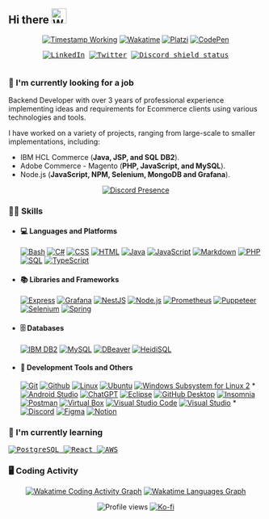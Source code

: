 <!-- 🟥 SMALL SHIELD/BADGE USED IN THIS DOCUMENT 🟥 -->
<!-- Wakatime                        https://wakatime.com/share/badges -->
<!-- Shields, basic and original     https://shields.io/ -->
<!-- Icons for shields and color     https://simpleicons.org/ -->
<!-- Custom Shields and icons        https://github.com/DenverCoder1/custom-icon-badges -->
<!-- Profile views                   https://github.com/antonkomarev/github-profile-views-counter -->
<!-- Timestamp in shield.io          https://github.com/badges/shields/issues/749 -->

<!-- How to make a shield.io badge with just a logo in the left side?: https://stackoverflow.com/questions/62155899/how-to-make-a-shield-io-badge-with-just-a-logo-in-the-left-side/63705827#63705827 -->

<h2>
  <span>Hi there</span>
  <!-- Microsoft animated emojis: https://github.com/Tarikul-Islam-Anik/Animated-Fluent-Emojis -->
  <img src="https://raw.githubusercontent.com/Tarikul-Islam-Anik/Animated-Fluent-Emojis/master/Emojis/Hand%20gestures/Waving%20Hand.png" alt="Waving Hand" width="30" />
</h2>

<p align=center>
<a href="https://www.linkedin.com/in/cabos-manuel/"><img alt="Timestamp Working" src="https://custom-icon-badges.demolab.com/date/1633093200?colorB=42b883&label=Experience&logo=computer&logoColor=white"></a>
<a href="https://wakatime.com/@CabosManuel"><img alt="Wakatime" src="https://wakatime.com/badge/user/9e0548e0-ba44-4650-b0f1-5ece84453209.svg"></a>
<a href="https://platzi.com/p/CabosManuel"><img alt="Platzi" src="https://img.shields.io/badge/Platzi-@CabosManuel-09e989?logo=platzi&logoColor=09e989"></a>
<a href="https://codepen.io/cabosmanuel"><img alt="CodePen" src="https://img.shields.io/badge/CodePen-white?logo=codepen&logoColor=black"></a>
</p>

<p align=center>
<kbd>
<a href="https://www.linkedin.com/in/cabos-manuel/"><img alt="LinkedIn" src="https://custom-icon-badges.demolab.com/badge/cabos--manuel/-white.svg?logo=linked_in&logoColor=white"></a>
<a href="https://twitter.com/mcabos_dev"><img alt="Twitter" src="https://img.shields.io/badge/%40mcabos__dev-black?logo=x&logoColor=white"></a>
<!-- Small badge Discord status (also works for servers) - https://github.com/gitlimes/discord-md-badge -->
<a href="https://discordapp.com/users/295729338933051404"><img alt="Discord shield status" src="https://dcbadge.limes.pink/api/shield/295729338933051404?style=flat&theme=discord-inverted"></a>
</kbd>
</p>

<!-- Currently working ============================================ -->
<div style="
  display: grid;
  grid-template-columns: repeat(auto-fit, minmax(400px, 1fr));
  grid-template-rows: repeat(2, auto);
">
  <div>
    <h3>🔭 I'm currently looking for a job</h3>
    <p>Backend Developer with over 3 years of professional experience implementing ideas and requirements for Ecommerce clients using various technologies and tools.</p>
    <p>I have worked on a variety of projects, ranging from large-scale to smaller implementations, including:</p>
    <ul>
      <li>IBM HCL Commerce (<strong>Java, JSP, and SQL DB2</strong>).</li>
      <li>Adobe Commerce - Magento (<strong>PHP, JavaScript, and MySQL</strong>).</li>
      <li>Node.js (<strong>JavaScript, NPM, Selenium, MongoDB and Grafana</strong>).</li>
    </ul>
  </div>
  <!-- Discord Presence: https://github.com/Zyplos/discord-readme-badge -->
  <div align=center>
    <a href="https://discordapp.com/users/295729338933051404"><img alt="Discord Presence" src="https://discord-readme-badge.vercel.app/api?id=295729338933051404"></a>
  </div>
</div>

<!-- Skills ======================================================= -->
### 👨‍💻 Skills
- #### 💻 Languages and Platforms
  <!-- [![Android](https://img.shields.io/badge/Android-3DDC84?logo=android&logoColor=white)](https://github.com/search?q=user%3ACabosManuel+topic%3Aandroid&type=repositories&s=updated&o=desc) -->
  <!-- [![Angular](https://img.shields.io/badge/Angular-c3002f.svg?logo=angular&logoColor=white)](#) -->
  <!-- [![IBM HCL Commerce 8](https://custom-icon-badges.demolab.com/badge/IBM-HCL_Commerce_8-blue.svg?logo=globe&logoColor=white)](#) -->
  <!-- [![Magento 2](https://custom-icon-badges.demolab.com/badge/Magento_2-EE672F.svg?logo=magento-white)](#) -->
  [![Bash](https://img.shields.io/badge/Bash-121011.svg?logo=gnu-bash&logoColor=white)](#)
  [![C#](https://custom-icon-badges.demolab.com/badge/C%23-68217A.svg?logo=cs2&logoColor=white)](https://github.com/search?q=user%3ACabosManuel+language%3Acsharp)
  [![CSS](https://img.shields.io/badge/CSS-1572B6.svg?logo=css3&logoColor=white)](https://github.com/search?q=user%3ACabosManuel+language%3Acss)
  [![HTML](https://img.shields.io/badge/HTML-E34F26.svg?logo=html5&logoColor=white)](https://github.com/search?q=user%3ACabosManuel+language%3Ahtml)
  [![Java](https://custom-icon-badges.demolab.com/badge/Java-ed2025.svg?logo=java&logoColor=white)](https://github.com/search?q=user%3ACabosManuel+language%3Ajava&type=repositories&s=updated&o=desc)
  [![JavaScript](https://img.shields.io/badge/JavaScript-F7DF1E.svg?logo=javascript&logoColor=white)](https://github.com/search?q=user%3ACabosManuel+language%3Ajavascript&type=repositories&s=updated&o=desc)
  [![Markdown](https://img.shields.io/badge/Markdown-000000.svg?logo=markdown&logoColor=white)](https://github.com/search?q=user%3ACabosManuel+language%3Amarkdown)
  [![PHP](https://img.shields.io/badge/PHP-777BB4.svg?logo=php&logoColor=white)](https://github.com/search?q=user%3ACabosManuel+language%3Aphp&type=repositories&s=updated&o=desc)
  [![SQL](https://custom-icon-badges.demolab.com/badge/SQL-025E8C.svg?logo=database&logoColor=white)](https://github.com/search?q=user%3ACabosManuel+topic%3Asql)
  [![TypeScript](https://img.shields.io/badge/TypeScript-3178C6?logo=typescript&logoColor=white)](https://github.com/search?q=user%3ACabosManuel+language%3Atypescript&type=repositories&s=updated&o=desc)

- #### 📚 Libraries and Frameworks
  [![Express](https://img.shields.io/badge/Express-000000?logo=express)](https://github.com/search?q=user%3ACabosManuel+topic%3Aexpress&type=repositories&s=updated&o=desc)
  [![Grafana](https://img.shields.io/badge/Grafana-F46800.svg?logo=grafana&logoColor=white)]()
  [![NestJS](https://img.shields.io/badge/NestJS-E0234E.svg?logo=nestjs)](https://github.com/search?q=user%3ACabosManuel+topic%3Anestjs&type=repositories&s=updated&o=desc)
  [![Node.js](https://img.shields.io/badge/Node.js-3d3f34.svg?logo=node.js)](https://github.com/search?q=user%3ACabosManuel+topic%3Anodejs&type=repositories&s=updated&o=desc)
  [![Prometheus](https://img.shields.io/badge/Prometheus-E6522C.svg?logo=prometheus&logoColor=white)](#)
  [![Puppeteer](https://img.shields.io/badge/Puppeteer-40B5A4.svg?logo=puppeteer&logoColor=white)](#)
  [![Selenium](https://img.shields.io/badge/Selenium-43B02A.svg?logo=selenium&logoColor=white)](#)
  [![Spring](https://img.shields.io/badge/Spring-6db33f.svg?logo=spring&logoColor=white)](https://github.com/search?q=user%3ACabosManuel+topic%3Aspring&type=repositories&s=updated&o=desc)

- #### 🗄️ Databases
  [![IBM DB2](https://custom-icon-badges.demolab.com/badge/IBM-DB2-green.svg?logo=database&logoColor=white)](#)
  [![MySQL](https://img.shields.io/badge/MySQL-00618a.svg?logo=mysql&logoColor=white&labelColor=e48e00)](https://github.com/search?q=user%3ACabosManuel+topic%3Amysql&type=repositories&s=updated&o=desc)
  [![DBeaver](https://custom-icon-badges.demolab.com/badge/DBeaver-51afb5.svg?logo=dbeaver&labelColor=836d5e)](#)
  [![HeidiSQL](https://custom-icon-badges.demolab.com/badge/HeidiSQL-2f4f4e.svg?logo=heidisql)](#)

- #### 🧰 Development Tools and Others
  <!-- [![Neovim](https://img.shields.io/badge/Neovim-2a6793?logo=neovim&logoColor=539940)](#) -->
  [![Git](https://img.shields.io/badge/Git-e96228.svg?logo=git&logoColor=white)](#)
  [![Github](https://img.shields.io/badge/Github-0d1117.svg?logo=github&logoColor=white)](https://github.com/CabosManuel)
  [![Linux](https://img.shields.io/badge/Linux-273e6c.svg?logo=linux&logoColor=white)](#)
  [![Ubuntu](https://img.shields.io/badge/Ubuntu-dc532a.svg?logo=ubuntu&logoColor=white)](#)
  [![Windows Subsystem for Linux 2](https://img.shields.io/badge/WSL_2-FCC624.svg?logo=linux&logoColor=black)](#) *
  [![Android Studio](https://img.shields.io/badge/Android%20Studio-008678.svg?logo=android-studio&logoColor=white)](https://github.com/search?q=user%3ACabosManuel+topic%3Aandroid&type=repositories&s=updated&o=desc)
  [![ChatGPT](https://img.shields.io/badge/ChatGPT-70a597.svg?logo=openai&logoColor=white)](#)
  [![Eclipse](https://img.shields.io/badge/Eclipse-2b1e52.svg?logo=eclipse&logoColor=2b1e52&labelColor=orange)](#)
  [![GitHub Desktop](https://img.shields.io/badge/GitHub%20Desktop-8034A9.svg?logo=github&logoColor=white)](#)
  [![Insomnia](https://img.shields.io/badge/Insomnia-5700ce.svg?logo=insomnia&logoColor=white)](#)
  [![Postman](https://img.shields.io/badge/Postman-FF6C37?logo=postman&logoColor=white)](#)
  [![Virtual Box](https://img.shields.io/badge/Virtual_Box-1c3b62.svg?logo=virtualbox&logoColor=white)](#)
  [![Visual Studio Code](https://custom-icon-badges.demolab.com/badge/Visual%20Studio%20Code-3e3e42.svg?logo=vs-code)](#)
  [![Visual Studio](https://custom-icon-badges.demolab.com/badge/Visual%20Studio-5E438F.svg?logo=visualstudio&logoColor=white)](#) *
  [![Discord](https://img.shields.io/badge/-Discord-5865F2.svg?logo=discord&logoColor=white)](https://discordapp.com/users/295729338933051404)
  [![Figma](https://img.shields.io/badge/Figma-e6491c.svg?logo=figma&logoColor=white)](#)
  [![Notion](https://img.shields.io/badge/Notion-white.svg?logo=notion&logoColor=black)](#)

<!-- Currently learning ========================================= -->
<h3>🌱 I'm currently learning</h3>
<p>
<kbd>
  <!--<a href="#"><img alt="Docker" src="https://img.shields.io/badge/Docker-1e63ee?logo=docker&logoColor=white"></a>-->
  <!-- <a href="#"><img alt="Elasticsearch" src="https://custom-icon-badges.demolab.com/badge/Elasticsearch-04bcb4.svg?logo=elasticsearch-color&labelColor=343444"></a> -->
  <!-- <a href="#">
    <img alt="MongoDB" src="https://img.shields.io/badge/MongoDB-47A248.svg?logo=mongodb&logoColor=white">
  </a> -->
  <a href="#">
    <img alt="PostgreSQL" src="https://img.shields.io/badge/PostgreSQL-4169E1.svg?logo=postgresql&logoColor=white">
  </a>
  <a href="https://github.com/search?q=user%3ACabosManuel+topic%3Areact&type=repositories&s=updated&o=desc">
    <img alt="React" src="https://img.shields.io/badge/React-20232a.svg?logo=react&logoColor=61DAFB">
  </a>
  <a href="#">
    <img alt="AWS" src="https://custom-icon-badges.demolab.com/badge/AWS-FF9900.svg?logo=aws&logoColor=white">
  </a>
</kbd>
</p>

<!-- Wakatime Graphs -->
### 🖥️ Coding Activity
<p align=center>
  <a href="https://wakatime.com/@CabosManuel"><img src="https://wakatime.com/share/@CabosManuel/b7f49050-60b0-487d-85ab-6239a165ef0c.png" alt="Wakatime Coding Activity Graph"></a>
  <a href="https://wakatime.com/@CabosManuel"><img src="https://wakatime.com/share/@CabosManuel/f6b4054c-9f4c-4645-9dc0-f18ac42bd0dd.svg" alt="Wakatime Languages Graph"></a>
</p>

<!-- PROFILE VIEWS ################################################## -->
<p align=center>
  <img alt="Profile views" src="https://komarev.com/ghpvc/?username=CabosManuel&color=42b883">
  <a href="https://ko-fi.com/kbossmc"><img alt="Ko-fi" src="https://img.shields.io/badge/buy_me_a_coffee-ff5f5f?logo=ko-fi&logoColor=white"></a>
</p>

<!-- Games -->
<!--
<span>
<a href="#"><img alt="Rocket League" align=right src="https://custom-icon-badges.demolab.com/badge/Rocket_League-Diamond_II-23d6f2.svg?logo=rocket-league&labelColor=003a91"></a>
<br>
<a href="#"><img alt="Apex Legends" align=right src="https://custom-icon-badges.demolab.com/badge/Apex_Legends-Bronze-674d39.svg?logo=apex&labelColor=black"></a>
<br>
<a href="#"><img alt="Minecraft" align=right src="https://custom-icon-badges.demolab.com/badge/Minecraft-825c3f.svg?logo=minecraft-block&labelColor=4e9c32"></a>
</span>
-->

<!-- Tricks Github README -->
<!-- https://notes.aliciasykes.com/36402/github-markdown-tricks -->
<!-- https://grantwinney.com/cool-markdown-tricks-for-github/ -->

